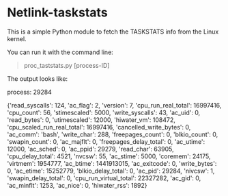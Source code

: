 # Netlink-taskstats
This is a simple Python module to fetch the TASKSTATS info from the Linux kernel.

You can run it with the command line:

>proc_taststats.py [process-ID]

The output looks like:

process:  29284

{'read_syscalls': 124, 'ac_flag': 2, 'version': 7, 'cpu_run_real_total': 16997416, 'cpu_count': 56, 'stimescaled': 5000, 'write_syscalls': 43, 'ac_uid': 0, 'read_bytes': 0, 'utimescaled': 12000, 'hiwater_vm': 108472, 'cpu_scaled_run_real_total': 16997416, 'cancelled_write_bytes': 0, 'ac_comm': 'bash', 'write_char': 288, 'freepages_count': 0, 'blkio_count': 0, 'swapin_count': 0, 'ac_majflt': 0, 'freepages_delay_total': 0, 'ac_utime': 12000, 'ac_sched': 0, 'ac_ppid': 29279, 'read_char': 63905, 'cpu_delay_total': 4521, 'nvcsw': 55, 'ac_stime': 5000, 'coremem': 24175, 'virtmem': 1954777, 'ac_btime': 1441913015, 'ac_exitcode': 0, 'write_bytes': 0, 'ac_etime': 15252779, 'blkio_delay_total': 0, 'ac_pid': 29284, 'nivcsw': 1, 'swapin_delay_total': 0, 'cpu_run_virtual_total': 22327282, 'ac_gid': 0, 'ac_minflt': 1253, 'ac_nice': 0, 'hiwater_rss': 1892}
